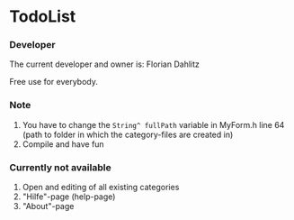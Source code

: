 # TodoList

### Developer

The current developer and owner is: Florian Dahlitz

Free use for everybody.

### Note
1. You have to change the ```String^ fullPath``` variable in MyForm.h line 64 (path to folder in which the category-files are created in)
2. Compile and have fun

### Currently not available
1. Open and editing of all existing categories
2. "Hilfe"-page (help-page)
3. "About"-page
